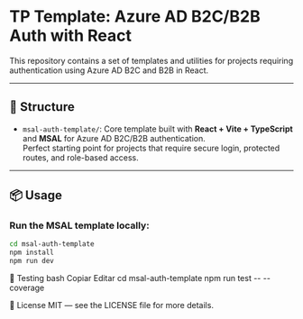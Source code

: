 # TP Template: Azure AD B2C/B2B Auth with React

This repository contains a set of templates and utilities for projects requiring authentication using Azure AD B2C and B2B in React.

---

## 📁 Structure

- `msal-auth-template/`: Core template built with **React + Vite + TypeScript** and **MSAL** for Azure AD B2C/B2B authentication.  
  Perfect starting point for projects that require secure login, protected routes, and role-based access.

---

## 📦 Usage

### Run the MSAL template locally:

```bash
cd msal-auth-template
npm install
npm run dev
```

🧪 Testing
bash
Copiar
Editar
cd msal-auth-template
npm run test -- --coverage

📄 License
MIT — see the LICENSE file for more details.
